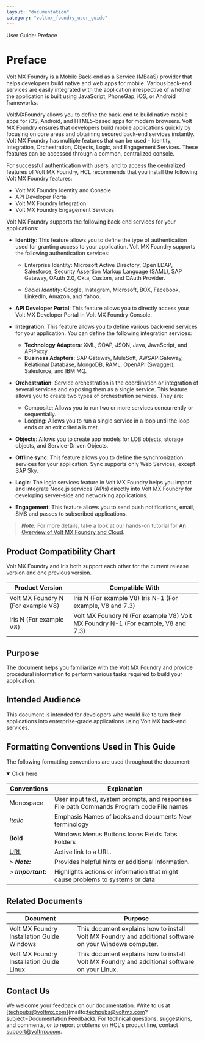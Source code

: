 ```yaml
---
layout: "documentation"
category: "voltmx_foundry_user_guide"
---
```

                               

User Guide: Preface

Preface
=======

Volt MX  Foundry is a Mobile Back-end as a Service (MBaaS) provider that helps developers build native and web apps for mobile. Various back-end services are easily integrated with the application irrespective of whether the application is built using JavaScript, PhoneGap, iOS, or Android frameworks.

VoltMXFoundry allows you to define the back-end to build native mobile apps for iOS, Android, and HTML5-based apps for modern browsers. Volt MX Foundry ensures that developers build mobile applications quickly by focusing on core areas and obtaining secured back-end services instantly. Volt MX Foundry has multiple features that can be used - Identity, Integration, Orchestration, Objects, Logic, and Engagement Services. These features can be accessed through a common, centralized console.

For successful authentication with users, and to access the centralized features of Volt MX Foundry, HCL recommends that you install the following Volt MX Foundry features:

*   Volt MX Foundry Identity and Console
*   API Developer Portal
*   Volt MX Foundry Integration
*   Volt MX Foundry Engagement Services

Volt MX  Foundry supports the following back-end services for your applications:

*   **Identity**: This feature allows you to define the type of authentication used for granting access to your application. Volt MX Foundry supports the following authentication services:
    
    *   Enterprise Identity: Microsoft Active Directory, Open LDAP, Salesforce, Security Assertion Markup Language (SAML), SAP Gateway, OAuth 2.0, Okta, Custom, and OAuth Provider.
    
    *   _Social Identity_: Google, Instagram, Microsoft, BOX, Facebook, LinkedIn, Amazon, and Yahoo.
*   **API Developer Portal**: This feature allows you to directly access your Volt MX Developer Portal in Volt MX Foundry Console.  
    
*   **Integration**: This feature allows you to define various back-end services for your application. You can define the following integration services:
    *   **Technology Adapters**: XML, SOAP, JSON, Java, JavaScript, and APIProxy.
    *   **Business Adapters**: SAP Gateway, MuleSoft, AWSAPIGateway, Relational Database, MongoDB, RAML, OpenAPI (Swagger), Salesforce, and IBM MQ.
*   **Orchestration**: Service orchestration is the coordination or integration of several services and exposing them as a single service. This feature allows you to create two types of orchestration services. They are:
    *   Composite: Allows you to run two or more services concurrently or sequentially.
    *   Looping: Allows you to run a single service in a loop until the loop ends or an exit criteria is met.
*   **Objects**: Allows you to create app models for LOB objects, storage objects, and Service-Driven Objects.
*   **Offline sync**: This feature allows you to define the synchronization services for your application. Sync supports only Web Services, except SAP Sky.
*   **Logic**: The logic services feature in Volt MX Foundry helps you import and integrate Node.js services (APIs) directly into Volt MX Foundry for developing server-side and networking applications.
*   **Engagement**: This feature allows you to send push notifications, email, SMS and passes to subscribed applications.

> **_Note:_** For more details, take a look at our hands-on tutorial for [An Overview of Volt MX Foundry and Cloud](https://youtu.be/1hTo5o7DCwo).

Product Compatibility Chart
---------------------------

Volt MX  Foundry and Iris both support each other for the current release version and one previous version.

  
| Product Version | Compatible With |
| --- | --- |
| Volt MX Foundry N (For example V8) | Iris N (For example V8) Iris N-1 (For example, V8 and 7.3) |
| Iris N (For example V8) | Volt MX Foundry N (For example V8) Volt MX Foundry N-1 (For example, V8 and 7.3) |

Purpose
-------

The document helps you familiarize with the Volt MX Foundry and provide procedural information to perform various tasks required to build your application.

Intended Audience
-----------------

This document is intended for developers who would like to turn their applications into enterprise-grade applications using Volt MX back-end services.

Formatting Conventions Used in This Guide
-----------------------------------------

The following formatting conventions are used throughout the document:

<details open markdown="block"><summary>Click here </summary> 

 
| Conventions | Explanation |
| --- | --- |
| Monospace | User input text, system prompts, and responses File path Commands Program code File names |
| _Italic_ | Emphasis Names of books and documents New terminology |
| **Bold** | Windows Menus Buttons Icons Fields Tabs Folders |
| [URL](http://a/) | Active link to a URL. |
| _> **_Note:_**_  | Provides helpful hints or additional information. |
| > **_Important:_**   | Highlights actions or information that might cause problems to systems or data |

</details>

Related Documents
-----------------

  
| Document | Purpose |
| --- | --- |
| Volt MX Foundry Installation Guide Windows | This document explains how to install Volt MX Foundry and additional software on your Windows computer. |
| Volt MX Foundry Installation Guide Linux | This document explains how to install Volt MX Foundry and additional software on your Linux. |

Contact Us
----------

We welcome your feedback on our documentation. Write to us at [techpubs@voltmx.com](mailto:techpubs@voltmx.com?subject=Documentation Feedback). For technical questions, suggestions, and comments, or to report problems on HCL's product line, contact [support@voltmx.com](mailto:support@voltmx.com).
